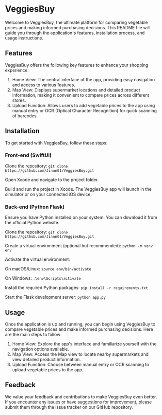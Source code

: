 # VeggiesBuy

Welcome to VeggiesBuy, the ultimate platform for comparing vegetable prices and making informed purchasing decisions. This README file will guide you through the application's features, installation process, and usage instructions.

## Features

VeggiesBuy offers the following key features to enhance your shopping experience:

1. Home View: The central interface of the app, providing easy navigation and access to various features.
2. Map View: Displays supermarket locations and detailed product information, making it convenient to compare prices across different stores.
3. Upload Function: Allows users to add vegetable prices to the app using manual entry or OCR (Optical Character Recognition) for quick scanning of barcodes.

## Installation
To get started with VeggiesBuy, follow these steps:

### Front-end (SwiftUI)
Clone the repository: `git clone https://github.com/Jinnn01/VeggiesBuy.git`

Open Xcode and navigate to the project folder.

Build and run the project in Xcode.
The VeggiesBuy app will launch in the simulator or on your connected iOS device.

### Back-end (Python Flask)
Ensure you have Python installed on your system. You can download it from the official Python website.

Clone the repository: `git clone https://github.com/Jinnn01/VeggiesBuy.git`

Create a virtual environment (optional but recommended): `python -m venv env`

Activate the virtual environment:

On macOS/Linux: `source env/bin/activate`

On Windows: `.\env\Scripts\activate`

Install the required Python packages: `pip install -r requirements.txt`

Start the Flask development server: `python app.py`

## Usage
Once the application is up and running, you can begin using VeggiesBuy to compare vegetable prices and make informed purchasing decisions. Here are the main steps to follow:
1. Home View: Explore the app's interface and familiarize yourself with the navigation options available.
2. Map View: Access the Map view to locate nearby supermarkets and view detailed product information.
3. Upload Function: Choose between manual entry or OCR scanning to upload vegetable prices to the app.

## Feedback
We value your feedback and contributions to make VeggiesBuy even better. If you encounter any issues or have suggestions for improvement, please submit them through the issue tracker on our GitHub repository.
